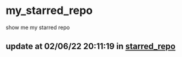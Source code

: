 # my_starred_repo
show me my starred repo

update at 02/06/22 20:11:19 in [starred_repo](./index.html)
---

